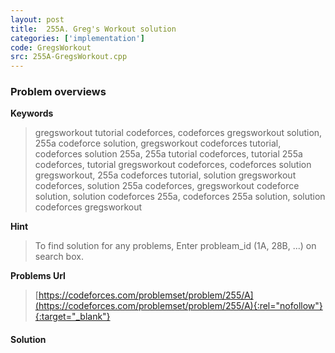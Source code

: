 ```yaml
---
layout: post
title:  255A. Greg's Workout solution
categories: ['implementation']
code: GregsWorkout
src: 255A-GregsWorkout.cpp
---
```

### **Problem overviews**

**Keywords**
> gregsworkout tutorial codeforces, codeforces gregsworkout solution, 255a codeforce solution, gregsworkout codeforces tutorial, codeforces solution 255a, 255a tutorial codeforces, tutorial 255a codeforces, tutorial gregsworkout codeforces, codeforces solution gregsworkout, 255a codeforces tutorial, solution gregsworkout codeforces, solution 255a codeforces, gregsworkout codeforce solution, solution codeforces 255a, codeforces 255a solution, solution codeforces gregsworkout

**Hint**
> To find solution for any problems, Enter probleam_id (1A, 28B, ...) on search box. 

**Problems Url**
> [https://codeforces.com/problemset/problem/255/A](https://codeforces.com/problemset/problem/255/A){:rel="nofollow"}{:target="_blank"}

#### **Solution**



